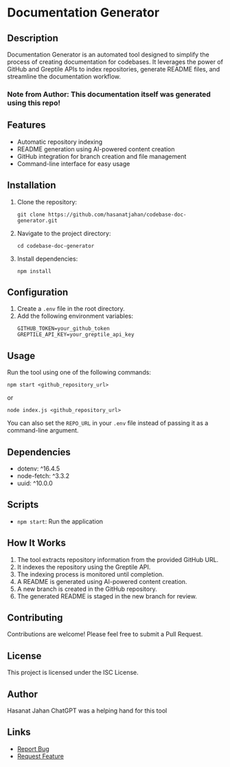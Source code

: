# Documentation Generator

## Description
Documentation Generator is an automated tool designed to simplify the process of creating documentation for codebases. It leverages the power of GitHub and Greptile APIs to index repositories, generate README files, and streamline the documentation workflow.

### Note from Author: This documentation itself was generated using this repo!

## Features
- Automatic repository indexing
- README generation using AI-powered content creation
- GitHub integration for branch creation and file management
- Command-line interface for easy usage

## Installation
1. Clone the repository:
   ```
   git clone https://github.com/hasanatjahan/codebase-doc-generator.git
   ```
2. Navigate to the project directory:
   ```
   cd codebase-doc-generator
   ```
3. Install dependencies:
   ```
   npm install
   ```

## Configuration
1. Create a `.env` file in the root directory.
2. Add the following environment variables:
   ```
   GITHUB_TOKEN=your_github_token
   GREPTILE_API_KEY=your_greptile_api_key
   ```

## Usage
Run the tool using one of the following commands:
```
npm start <github_repository_url>
```
or
```
node index.js <github_repository_url>
```

You can also set the `REPO_URL` in your `.env` file instead of passing it as a command-line argument.

## Dependencies
- dotenv: ^16.4.5
- node-fetch: ^3.3.2
- uuid: ^10.0.0

## Scripts
- `npm start`: Run the application

## How It Works
1. The tool extracts repository information from the provided GitHub URL.
2. It indexes the repository using the Greptile API.
3. The indexing process is monitored until completion.
4. A README is generated using AI-powered content creation.
5. A new branch is created in the GitHub repository.
6. The generated README is staged in the new branch for review.

## Contributing
Contributions are welcome! Please feel free to submit a Pull Request.

## License
This project is licensed under the ISC License.

## Author
Hasanat Jahan
ChatGPT was a helping hand for this tool

## Links
- [Report Bug](https://github.com/hasanatjahan/codebase-doc-generator/issues)
- [Request Feature](https://github.com/hasanatjahan/codebase-doc-generator/issues)